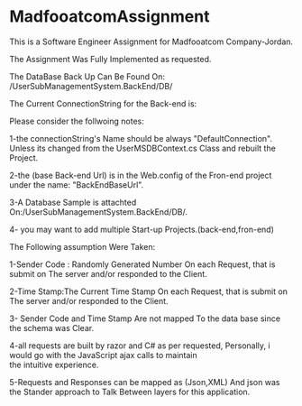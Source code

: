 # MadfooatcomAssignment
This is a Software Engineer Assignment for Madfooatcom Company-Jordan.

The Assignment Was Fully Implemented as requested.

The DataBase Back Up Can Be Found On:
/UserSubManagementSystem.BackEnd/DB/

The Current  ConnectionString for the Back-end is:

<add name="DefaultConnection" connectionString="data source=localhost\SQLEXPRESS; initial catalog=UserMSDB; integrated security=SSPI" providerName="System.Data.SqlClient" />

Please consider the follwoing notes:

1-the connectionString's Name should be always "DefaultConnection". Unless its changed from the UserMSDBContext.cs Class and rebuilt the Project.

2-the (base Back-end Url) is in the Web.config of the Fron-end project under the name: "BackEndBaseUrl".

3-A Database Sample is attachted On:/UserSubManagementSystem.BackEnd/DB/.


4- you may want to add multiple Start-up Projects.(back-end,fron-end) 



The Following assumption Were Taken:

1-Sender Code : Randomly Generated Number On each Request, that is submit on The server and/or responded to the Client.

2-Time Stamp:The Current Time Stamp On each Request, that is submit on The server and/or responded to the Client.

3- Sender Code and Time Stamp Are not mapped To the data base since the schema was Clear.

4-all requests are built by razor and C# as per requested, Personally, i would go with the JavaScript ajax calls to maintain  
 the intuitive experience.
 
5-Requests and Responses can be mapped as (Json,XML) And json was the Stander approach to Talk Between layers for this application.
